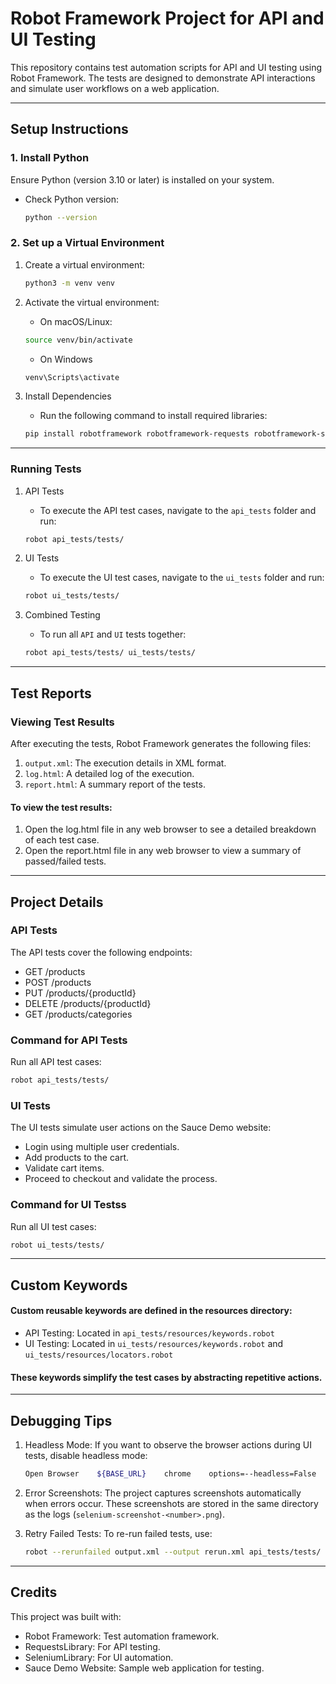 # Robot Framework Project for API and UI Testing

This repository contains test automation scripts for API and UI testing using Robot Framework. The tests are designed to demonstrate API interactions and simulate user workflows on a web application.

---

## **Setup Instructions**

### **1. Install Python**

Ensure Python (version 3.10 or later) is installed on your system.

- Check Python version:
  ```bash
  python --version
  ```

### **2. Set up a Virtual Environment**

1. Create a virtual environment:

   ```bash
   python3 -m venv venv
   ```

2. Activate the virtual environment:

   - On macOS/Linux:

   ```bash
   source venv/bin/activate
   ```

   - On Windows

   ```bash
   venv\Scripts\activate
   ```

3. Install Dependencies
   - Run the following command to install required libraries:
   ```bash
   pip install robotframework robotframework-requests robotframework-seleniumlibrary
   ```

---

### **Running Tests**

1.  API Tests

    - To execute the API test cases, navigate to the `api_tests` folder and run:

    ```bash
    robot api_tests/tests/
    ```

2.  UI Tests
    - To execute the UI test cases, navigate to the `ui_tests` folder and run:
    ```bash
    robot ui_tests/tests/
    ```
3.  Combined Testing
    - To run all `API` and `UI` tests together:
    ```bash
    robot api_tests/tests/ ui_tests/tests/
    ```

---

## **Test Reports**

### **Viewing Test Results**

After executing the tests, Robot Framework generates the following files:

1. `output.xml`: The execution details in XML format.
2. `log.html`: A detailed log of the execution.
3. `report.html`: A summary report of the tests.

#### **To view the test results:**

1. Open the log.html file in any web browser to see a detailed breakdown of each test case.
2. Open the report.html file in any web browser to view a summary of passed/failed tests.

---

## **Project Details**

### **API Tests**

The API tests cover the following endpoints:

- GET /products
- POST /products
- PUT /products/{productId}
- DELETE /products/{productId}
- GET /products/categories

### **Command for API Tests**

Run all API test cases:

```bash
robot api_tests/tests/
```

### **UI Tests**

The UI tests simulate user actions on the Sauce Demo website:

- Login using multiple user credentials.
- Add products to the cart.
- Validate cart items.
- Proceed to checkout and validate the process.

### **Command for UI Testss**

Run all UI test cases:

```bash
robot ui_tests/tests/
```

---

## **Custom Keywords**

#### Custom reusable keywords are defined in the resources directory:

- API Testing: Located in `api_tests/resources/keywords.robot`
- UI Testing: Located in `ui_tests/resources/keywords.robot` and `ui_tests/resources/locators.robot`

#### These keywords simplify the test cases by abstracting repetitive actions.

---

## **Debugging Tips**

1. Headless Mode: If you want to observe the browser actions during UI tests, disable headless mode:

   ```bash
   Open Browser    ${BASE_URL}    chrome    options=--headless=False
   ```

2. Error Screenshots: The project captures screenshots automatically when errors occur. These screenshots are stored in the same directory as the logs (`selenium-screenshot-<number>.png`).

3. Retry Failed Tests: To re-run failed tests, use:
   ```bash
   robot --rerunfailed output.xml --output rerun.xml api_tests/tests/ ui_tests/tests/
   ```

---

## **Credits**

This project was built with:

- Robot Framework: Test automation framework.
- RequestsLibrary: For API testing.
- SeleniumLibrary: For UI automation.
- Sauce Demo Website: Sample web application for testing.
